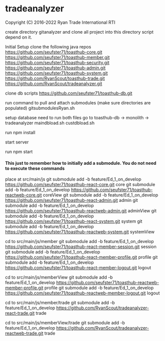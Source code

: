 # tradeanalyzer

Copyright (C) 2016-2022 Ryan Trade International RTI


create directory gitanalyzer and clone all project into this directory  script depend on it. 

Initial Setup
clone the following java repos
https://github.com/seufster71/toasthub-core.git
https://github.com/seufster71/toasthub-member.git
https://github.com/seufster71/toasthub-security.git
https://github.com/seufster71/toasthub-admin.git
https://github.com/seufster71/toasthub-system.git
https://github.com/RyanScout/toasthub-trade.git
https://github.com/RyanScout/tradeanalyzer.git

clone db scripts
https://github.com/seufster71/toasthub-db.git

run command to pull and attach submodules (make sure directories are populated)
gitsubmodulesRyan.sh

setup database need to run both files
go to toasthub-db -> monolith -> tradeanalyzer
maindbload.sh
custdbload.sh


run npm install

start server

run npm start



#### This just to remember how to initially add a submodule. You do not need to execute these commands ####
place at src/main/js
git submodule add -b feature/Ed_1_on_develop https://github.com/seufster71/toasthub-react-core.git core
git submodule add -b feature/Ed_1_on_develop https://github.com/seufster71/toasthub-reactweb-core.git coreView
git submodule add -b feature/Ed_1_on_develop https://github.com/seufster71/toasthub-react-admin.git admin
git submodule add -b feature/Ed_1_on_develop https://github.com/seufster71/toasthub-reactweb-admin.git adminView
git submodule add -b feature/Ed_1_on_develop https://github.com/seufster71/toasthub-react-system.git system
git submodule add -b feature/Ed_1_on_develop https://github.com/seufster71/toasthub-reactweb-system.git systemView

cd to src/main/js/member
git submodule add -b feature/Ed_1_on_develop https://github.com/seufster71/toasthub-react-member-session.git session
git submodule add -b feature/Ed_1_on_develop https://github.com/seufster71/toasthub-react-member-profile.git profile
git submodule add -b feature/Ed_1_on_develop https://github.com/seufster71/toasthub-react-member-logout.git logout

cd to src/main/js/memberView
git submodule add -b feature/Ed_1_on_develop https://github.com/seufster71/toasthub-reactweb-member-profile.git profile
git submodule add -b feature/Ed_1_on_develop https://github.com/seufster71/toasthub-reactweb-member-logout.git logout

cd to src/main/js/member/trade
git submodule add -b feature/Ed_1_on_develop https://github.com/RyanScout/tradeanalyzer-react-trade.git trade

cd to src/main/js/memberView/trade
git submodule add -b feature/Ed_1_on_develop https://github.com/RyanScout/tradeanalyzer-reactweb-trade.git trade